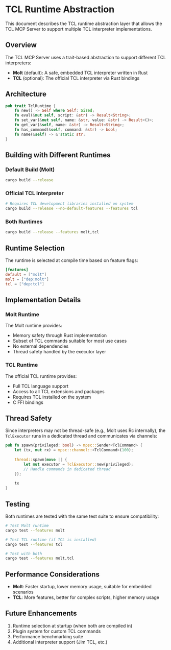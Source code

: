 # TCL Runtime Abstraction

This document describes the TCL runtime abstraction layer that allows the TCL MCP Server to support multiple TCL interpreter implementations.

## Overview

The TCL MCP Server uses a trait-based abstraction to support different TCL interpreters:

- **Molt** (default): A safe, embedded TCL interpreter written in Rust
- **TCL** (optional): The official TCL interpreter via Rust bindings

## Architecture

```rust
pub trait TclRuntime {
    fn new() -> Self where Self: Sized;
    fn eval(&mut self, script: &str) -> Result<String>;
    fn set_var(&mut self, name: &str, value: &str) -> Result<()>;
    fn get_var(&self, name: &str) -> Result<String>;
    fn has_command(&self, command: &str) -> bool;
    fn name(&self) -> &'static str;
}
```

## Building with Different Runtimes

### Default Build (Molt)
```bash
cargo build --release
```

### Official TCL Interpreter
```bash
# Requires TCL development libraries installed on system
cargo build --release --no-default-features --features tcl
```

### Both Runtimes
```bash
cargo build --release --features molt,tcl
```

## Runtime Selection

The runtime is selected at compile time based on feature flags:

```toml
[features]
default = ["molt"]
molt = ["dep:molt"]
tcl = ["dep:tcl"]
```

## Implementation Details

### Molt Runtime

The Molt runtime provides:
- Memory safety through Rust implementation
- Subset of TCL commands suitable for most use cases
- No external dependencies
- Thread safety handled by the executor layer

### TCL Runtime

The official TCL runtime provides:
- Full TCL language support
- Access to all TCL extensions and packages
- Requires TCL installed on the system
- C FFI bindings

## Thread Safety

Since interpreters may not be thread-safe (e.g., Molt uses Rc internally), the `TclExecutor` runs in a dedicated thread and communicates via channels:

```rust
pub fn spawn(privileged: bool) -> mpsc::Sender<TclCommand> {
    let (tx, mut rx) = mpsc::channel::<TclCommand>(100);
    
    thread::spawn(move || {
        let mut executor = TclExecutor::new(privileged);
        // Handle commands in dedicated thread
    });
    
    tx
}
```

## Testing

Both runtimes are tested with the same test suite to ensure compatibility:

```bash
# Test Molt runtime
cargo test --features molt

# Test TCL runtime (if TCL is installed)
cargo test --features tcl

# Test with both
cargo test --features molt,tcl
```

## Performance Considerations

- **Molt**: Faster startup, lower memory usage, suitable for embedded scenarios
- **TCL**: More features, better for complex scripts, higher memory usage

## Future Enhancements

1. Runtime selection at startup (when both are compiled in)
2. Plugin system for custom TCL commands
3. Performance benchmarking suite
4. Additional interpreter support (Jim TCL, etc.)